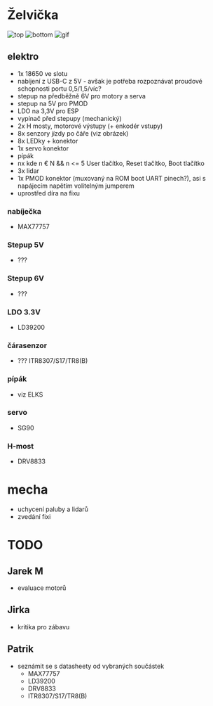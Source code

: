 # Želvička

![top](https://roboticsbrno.github.io/Zelvicka/top.png)
![bottom](https://roboticsbrno.github.io/Zelvicka/bottom.png)
![gif](https://roboticsbrno.github.io/Zelvicka/rotating.gif)


## elektro
* 1x 18650 ve slotu
* nabíjení z USB-C z 5V - avšak je potřeba rozpoznávat proudové schopnosti portu 0,5/1,5/víc?
* stepup na předběžně 6V pro motory a serva
* stepup na 5V pro PMOD
* LDO na 3,3V pro ESP
* vypínač před stepupy (mechanický)
* 2x H mosty, motorové výstupy (+ enkodér vstupy)
* 8x senzory jízdy po čáře (viz obrázek)
* 8x LEDky + konektor
* 1x servo konektor
* pípák
* nx kde n € N && n <= 5 User tlačítko, Reset tlačítko, Boot tlačítko
* 3x lidar
* 1x PMOD konektor (muxovaný na ROM boot UART pinech?), asi s napájecím napětím volitelným jumperem
* uprostřed díra na fixu

### nabíječka
* MAX77757

### Stepup 5V
* ???

### Stepup 6V
* ???

### LDO 3.3V
* LD39200

### čárasenzor
* ??? ITR8307/S17/TR8(B)

### pípák
* viz ELKS

### servo
* SG90

### H-most
* DRV8833

# mecha
* uchycení paluby a lidarů
* zvedání fixi

# TODO

## Jarek M
- evaluace motorů

## Jirka
- kritika pro zábavu

## Patrik
- seznámit se s datasheety od vybraných součástek
    * MAX77757
    * LD39200
    * DRV8833
    * ITR8307/S17/TR8(B)
